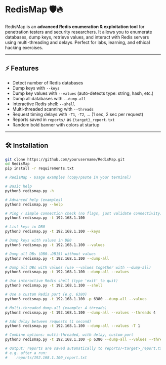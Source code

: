 # RedisMap 🛡️🔥

RedisMap is an **advanced Redis enumeration & exploitation tool** for penetration testers and security researchers. It allows you to enumerate databases, dump keys, retrieve values, and interact with Redis servers using multi-threading and delays. Perfect for labs, learning, and ethical hacking exercises.

---

## ⚡ Features

- Detect number of Redis databases  
- Dump keys with `--keys`  
- Dump key values with `--values` (auto-detects type: string, hash, etc.)  
- Dump all databases with `--dump-all`  
- Interactive Redis shell: `--shell`  
- Multi-threaded scanning with `--threads`  
- Request timing delays with `-T1`, `-T2`, … (1 sec, 2 sec per request)  
- Reports saved in `reports/` as `{target}_report.txt`  
- Random bold banner with colors at startup  

---

## 🛠️ Installation

```bash
git clone https://github.com/yourusername/RedisMap.git
cd RedisMap
pip install -r requirements.txt

# RedisMap - Usage examples (copy/paste in your terminal)

# Basic help
python3 redismap.py -h

# Advanced help (examples)
python3 redismap.py --help

# Ping / simple connection check (no flags, just validate connectivity)
python3 redismap.py -t 192.168.1.100

# List keys in DB0
python3 redismap.py -t 192.168.1.100 --keys

# Dump keys with values in DB0
python3 redismap.py -t 192.168.1.100 --values

# Dump all DBs (DB0..DB15) without values
python3 redismap.py -t 192.168.1.100 --dump-all

# Dump all DBs with values (use --values together with --dump-all)
python3 redismap.py -t 192.168.1.100 --dump-all --values

# Use interactive Redis shell (type 'exit' to quit)
python3 redismap.py -t 192.168.1.100 --shell

# Use a custom Redis port (e.g. 6380)
python3 redismap.py -t 192.168.1.100 -p 6380 --dump-all --values

# Multi-threaded dump-all (example: 4 threads)
python3 redismap.py -t 192.168.1.100 --dump-all --values --threads 4

# Add delay between requests (1 second)
python3 redismap.py -t 192.168.1.100 --dump-all --values -T 1

# Combine options: multi-threaded, with delay, custom port
python3 redismap.py -t 192.168.1.100 -p 6380 --dump-all --values --threads 4 -T 2

# Output: reports are saved automatically to reports/<target>_report.txt
# e.g. after a run:
#    reports/192.168.1.100_report.txt
